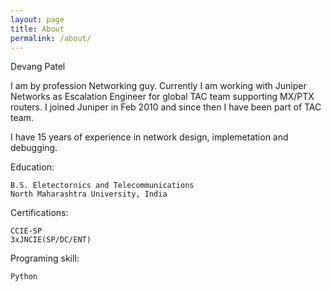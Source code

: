 ```yaml
---
layout: page
title: About
permalink: /about/
---
```


Devang Patel

I am by profession Networking guy. Currently I am working with Juniper Networks as Escalation Engineer for global TAC team supporting MX/PTX routers. I joined Juniper in Feb 2010 and since then I have been part of TAC team. 

I have 15 years of experience in network design, implemetation and debugging. 

Education:

	B.S. Eletectornics and Telecommunications
	North Maharashtra University, India

Certifications:
	
	CCIE-SP
	3xJNCIE(SP/DC/ENT)

Programing skill:

	Python


